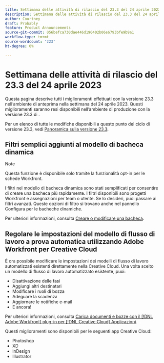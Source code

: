 ```yaml
---
title: Settimana delle attività di rilascio del 23.3 del 24 aprile 2023
description: Settimana delle attività di rilascio del 23.3 del 24 aprile 2023
author: Courtney
draft: Probably
feature: Product Announcements
source-git-commit: 056befca730dae446d190402b06e6793bfe9b9a1
workflow-type: tm+mt
source-wordcount: '223'
ht-degree: 0%

---
```


# Settimana delle attività di rilascio del 23.3 del 24 aprile 2023

Questa pagina descrive tutti i miglioramenti effettuati con la versione 23.3 nell’ambiente di anteprima nella settimana del 24 aprile 2023. Questi miglioramenti saranno resi disponibili nell’ambiente di produzione con la versione 23.3 di .

Per un elenco di tutte le modifiche disponibili a questo punto del ciclo di versione 23.3, vedi [Panoramica sulla versione 23.3](/help/quicksilver/product-announcements/product-releases/23.3-release-activity/23-3-release-overview.md).

## Filtri semplici aggiunti al modello di bacheca dinamica

>[!NOTE]
>
>Questa funzione è disponibile solo tramite la funzionalità opt-in per le schede Workfront.

I filtri nel modello di bacheca dinamica sono stati semplificati per consentire di creare una bacheca più rapidamente. I filtri disponibili sono progetti Workfront e assegnazioni per team o utente. Se lo desideri, puoi passare ai filtri avanzati. Queste opzioni di filtro si trovano anche nel pannello Configura per le bacheche dinamiche.

Per ulteriori informazioni, consulta [Creare o modificare una bacheca](/help/quicksilver/agile/get-started-with-boards/create-edit-board.md).

## Regolare le impostazioni del modello di flusso di lavoro a prova automatica utilizzando Adobe Workfront per Creative Cloud

È ora possibile modificare le impostazioni dei modelli di flusso di lavoro automatizzati esistenti direttamente nella Creative Cloud. Una volta scelto un modello di flusso di lavoro automatizzato esistente, puoi:

* Disattivazione delle fasi
* Aggiungi altri destinatari
* Modificare i ruoli di bozza
* Adeguare la scadenza
* Aggiornare le notifiche e-mail
* E ancora!

Per ulteriori informazioni, consulta [Carica documenti e bozze con il [!DNL Adobe Workfront] plug-in per [!DNL Creative Cloud] Applicazioni](/help/quicksilver/workfront-integrations-and-apps/adobe-workfront-for-creative-cloud/wf-cc-docs-proofs-toc.md).

Questi miglioramenti sono disponibili per le seguenti app Creative Cloud:

* Photoshop
* XD
* InDesign
* Illustrator





<!-- HTML you might need

Video link

[View a video demonstration of this feature](ADD URL){target=_blank}

Off-cycle note for weekly pages

>[!NOTE]
>
>Preview release: February 9, 2023; Planned Production release: February 23, 2023



-->